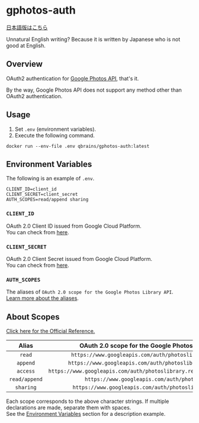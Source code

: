 # gphotos-auth

[日本語版はこちら](https://github.com/Q-Brains/gphotos-auth/blob/master/README.ja.md)

Unnatural English writing? Because it is written by Japanese who is not good at English.

## Overview

OAuth2 authentication for [Google Photos API](https://developers.google.com/photos), that's it.

By the way, Google Photos API does not support any method other than OAuth2 authentication.

## Usage

1. Set `.env` (environment variables).
2. Execute the following command.

```command-line
docker run --env-file .env qbrains/gphotos-auth:latest
```

## Environment Variables

The following is an example of `.env`.

```.env
CLIENT_ID=client_id
CLIENT_SECRET=client_secret
AUTH_SCOPES=read/append sharing
```

### `CLIENT_ID`

OAuth 2.0 Client ID issued from Google Cloud Platform.  
You can check from [here](https://console.cloud.google.com/apis/credentials).

### `CLIENT_SECRET`

OAuth 2.0 Client Secret issued from Google Cloud Platform.  
You can check from [here](https://console.cloud.google.com/apis/credentials).

### `AUTH_SCOPES`

The aliases of `OAuth 2.0 scope for the Google Photos Library API`.  
[Learn more about the aliases](#auth-scopes).

## About Scopes

[Click here for the Official Reference.](https://developers.google.com/photos/library/guides/authentication-authorization#OAuth2Authorizing)

|     Alias     |            OAuth 2.0 scope for the Google Photos Library API            |
| :-----------: | :---------------------------------------------------------------------: |
|    `read`     |        `https://www.googleapis.com/auth/photoslibrary.readonly`         |
|   `append`    |       `https://www.googleapis.com/auth/photoslibrary.appendonly`        |
|   `access`    | `https://www.googleapis.com/auth/photoslibrary.readonly.appcreateddata` |
| `read/append` |             `https://www.googleapis.com/auth/photoslibrary`             |
|   `sharing`   |         `https://www.googleapis.com/auth/photoslibrary.sharing`         |

Each scope corresponds to the above character strings. If multiple declarations are made, separate them with spaces.  
See the [Environment Variables](#environment-variables) section for a description example.
